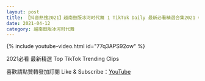 ```yaml
---
layout: post
title: 【抖音熱搜2021】越南鼓版冰河时代舞 1 TikTok Daily 最新必看精選合集2021 04 12
date: 2021-04-12
category: 越南鼓版冰河时代舞
---
```


{% include youtube-video.html id="77q3APS92ow" %}

2021必看 最新精選 Top TikTok Trending Clips

喜歡請點贊轉發加訂閱 Like & Subscribe：[YouTube](https://www.youtube.com/channel/UCAoR7VcanIPd04uEq_GIylA/videos)

